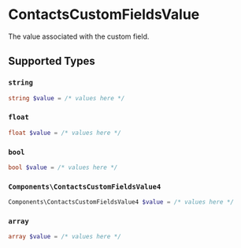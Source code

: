 # ContactsCustomFieldsValue

The value associated with the custom field.


## Supported Types

### `string`

```php
string $value = /* values here */
```

### `float`

```php
float $value = /* values here */
```

### `bool`

```php
bool $value = /* values here */
```

### `Components\ContactsCustomFieldsValue4`

```php
Components\ContactsCustomFieldsValue4 $value = /* values here */
```

### `array`

```php
array $value = /* values here */
```

